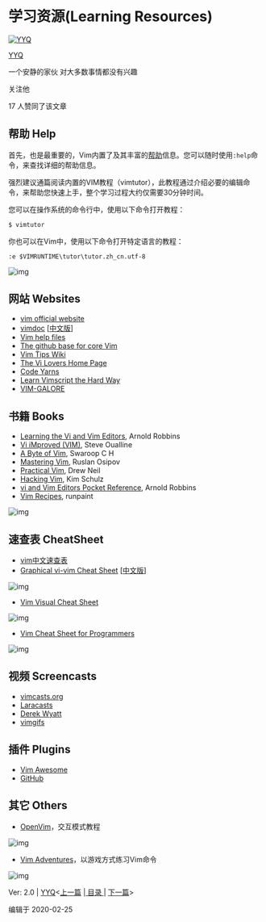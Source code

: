 # 学习资源(Learning Resources)

[![YYQ](https://pic3.zhimg.com/v2-c4432de041354a82800b86e53483c9c7_xs.jpg?source=172ae18b)](https://www.zhihu.com/people/anthony.yuan)

[YYQ](https://www.zhihu.com/people/anthony.yuan)

一个安静的家伙 对大多数事情都没有兴趣

关注他

17 人赞同了该文章

## 帮助 Help

首先，也是最重要的，Vim内置了及其丰富的[帮助](https://link.zhihu.com/?target=http%3A//tiny.cc/vim-help)信息。您可以随时使用`:help`命令，来查找详细的帮助信息。

强烈建议通篇阅读内置的VIM教程（vimtutor），此教程通过介绍必要的编辑命令，来帮助您快速上手，整个学习过程大约仅需要30分钟时间。

您可以在操作系统的命令行中，使用以下命令打开教程：

```bash
$ vimtutor
```

你也可以在Vim中，使用以下命令打开特定语言的教程：

```vim
:e $VIMRUNTIME\tutor\tutor.zh_cn.utf-8
```

![img](https://pic3.zhimg.com/80/v2-b41efba09a6e8e75795bab6d7f8892ba_720w.jpg)

## 网站 Websites

- [vim official website](https://link.zhihu.com/?target=https%3A//www.vim.org/)
- [vimdoc](https://link.zhihu.com/?target=http%3A//vimdoc.sourceforge.net/) [[中文版](https://link.zhihu.com/?target=http%3A//vimcdoc.sourceforge.net/doc/help.html)]
- [Vim help files](https://link.zhihu.com/?target=https%3A//vimhelp.org/)
- [The github base for core Vim](https://link.zhihu.com/?target=https%3A//github.com/vim)
- [Vim Tips Wiki](https://link.zhihu.com/?target=https%3A//vim.fandom.com/wiki/Vim_Tips_Wiki)
- [The Vi Lovers Home Page](https://link.zhihu.com/?target=https%3A//thomer.com/vi/vi.html)
- [Code Yarns](https://link.zhihu.com/?target=https%3A//codeyarns.com/)
- [Learn Vimscript the Hard Way](https://link.zhihu.com/?target=http%3A//learnvimscriptthehardway.stevelosh.com/)
- [VIM-GALORE](https://link.zhihu.com/?target=https%3A//github.com/mhinz/vim-galore)

## 书籍 Books

- [Learning the Vi and Vim Editors](https://link.zhihu.com/?target=https%3A//www.amazon.com/exec/obidos/ASIN/059652983X/stichtingiccfhol), Arnold Robbins
- [Vi iMproved (VIM)](https://link.zhihu.com/?target=http%3A//www.truth.sk/vim/vimbook-OPL.pdf), Steve Oualline
- [A Byte of Vim](https://link.zhihu.com/?target=https%3A//vim.swaroopch.com/), Swaroop C H
- [Mastering Vim](https://link.zhihu.com/?target=https%3A//www.amazon.com/exec/obidos/ASIN/1789341094/stichtingiccfhol), Ruslan Osipov
- [Practical Vim](https://link.zhihu.com/?target=https%3A//www.amazon.com/exec/obidos/ASIN/1680501275/stichtingiccfhol), Drew Neil
- [Hacking Vim](https://link.zhihu.com/?target=https%3A//www.amazon.com/exec/obidos/ASIN/1849510504/stichtingiccfhol), Kim Schulz
- [vi and Vim Editors Pocket Reference](https://link.zhihu.com/?target=https%3A//www.amazon.com/Vim-Editors-Pocket-Reference-Support/dp/1449392172), Arnold Robbins
- [Vim Recipes](https://link.zhihu.com/?target=https%3A//github.com/runpaint/vim-recipes), runpaint

![img](https://pic3.zhimg.com/80/v2-23bd1d1815ddf04a796f8adec6e5a066_720w.jpg)

## 速查表 CheatSheet

- [vim中文速查表](https://link.zhihu.com/?target=https%3A//vim.rtorr.com/lang/zh_cn)
- [Graphical vi-vim Cheat Sheet](https://link.zhihu.com/?target=http%3A//www.viemu.com/a_vi_vim_graphical_cheat_sheet_tutorial.html) [[中文版](https://link.zhihu.com/?target=http%3A//blog.ngedit.com/vi-vim-cheat-sheet-sch.gif)]

![img](https://pic4.zhimg.com/80/v2-f4e73d2d8d8ad407014f38e6089b827f_720w.jpg)

- [Vim Visual Cheat Sheet](https://link.zhihu.com/?target=https%3A//people.csail.mit.edu/vgod/vim/vim-cheat-sheet-en.pdf)

![img](https://pic3.zhimg.com/80/v2-2f42f14ce73d611ebc09382f0241bc06_720w.jpg)

- [Vim Cheat Sheet for Programmers](https://link.zhihu.com/?target=http%3A//michael.peopleofhonoronly.com/vim/)

![img](https://pic2.zhimg.com/80/v2-3971bc0208d6a1596e9bc10c50cc11d9_720w.jpg)

## 视频 Screencasts

- [vimcasts.org](https://link.zhihu.com/?target=http%3A//vimcasts.org/)
- [Laracasts](https://link.zhihu.com/?target=https%3A//laracasts.com/series/vim-mastery)
- [Derek Wyatt](https://link.zhihu.com/?target=https%3A//vimeo.com/user1690209)
- [vimgifs](https://link.zhihu.com/?target=https%3A//vimgifs.com/)

## 插件 Plugins

- [Vim Awesome](https://link.zhihu.com/?target=https%3A//vimawesome.com/)
- [GitHub](https://link.zhihu.com/?target=https%3A//github.com/topics/vim)

## 其它 Others

- [OpenVim](https://link.zhihu.com/?target=http%3A//openvim.com/)，交互模式教程

![img](https://pic1.zhimg.com/80/v2-2dd1f8d9a5c662960c05cccc3c66f4ec_720w.jpg)

- [Vim Adventures](https://link.zhihu.com/?target=https%3A//vim-adventures.com/)，以游戏方式练习Vim命令

![img](https://pic4.zhimg.com/80/v2-eb9d3f3a195df8634ca5b5ae84ee98d7_720w.jpg)

Ver: 2.0 | [YYQ](mailto:yyq123@gmail.com)<[上一篇](https://link.zhihu.com/?target=http%3A//yyq123.github.io/learn-vim/learn-vi-00-Intro.html) |[ 目录 ](https://link.zhihu.com/?target=http%3A//yyq123.github.com/learn-vim/learn-vi-00-00-TOC.html)| [下一篇](https://link.zhihu.com/?target=http%3A//yyq123.github.io/learn-vim/learn-vi-209-Start.html)>

编辑于 2020-02-25